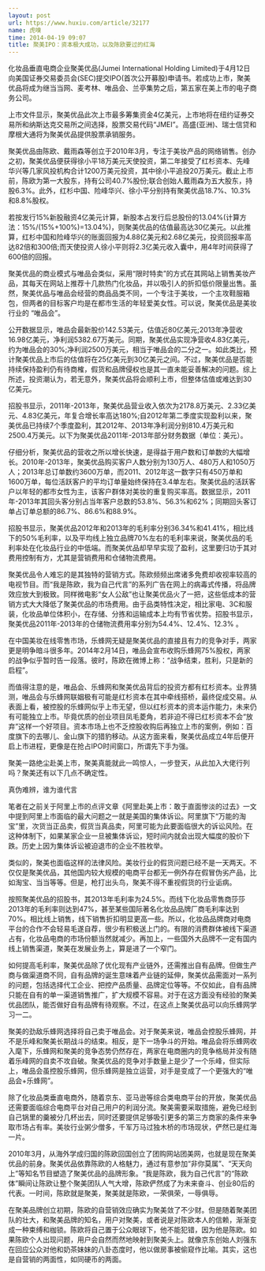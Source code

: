 ```yaml
---
layout: post
url: https://www.huxiu.com/article/32177
name: 虎嗅
time: 2014-04-19 09:07
title: 聚美IPO：资本极大成功，以及陈欧要过的红海
---
```

化妆品垂直电商企业聚美优品(Jumei International Holding Limited)于4月12日向美国证券交易委员会(SEC)提交IPO(首次公开募股)申请书。若成功上市，聚美优品将成为继当当网、麦考林、唯品会、兰亭集势之后，第五家在美上市的电子商务公司。

上市文件显示，聚美优品此次上市最多筹集资金4亿美元，上市地将在纽约证券交易所和纳斯达克交易所之间选择，股票交易代码“JMEI”。高盛(亚洲)、瑞士信贷和摩根大通将为聚美优品提供股票承销服务。

聚美优品由陈欧、戴雨森等创立于2010年3月，专注于美妆产品的网络销售。创办之初，聚美优品便获得徐小平18万美元天使投资，第二年接受了红杉资本、先峰华兴等几家风投机构合计1200万美元投资，其中徐小平追投20万美元。截止上市前，陈欧为第一大股东，持有公司40.7%股份;联合创始人戴雨森为五大股东，持股6.3%。此外，红杉中国、险峰华兴、徐小平分别持有聚美优品18.7%、10.3%和8.8%股权。

若按发行15%新股融资4亿美元计算，新股本占发行后总股份的13.04%(计算方法：15%/(15%+100%)=13.04%)，则聚美优品的估值最高达30亿美元。以此推算，红杉中国和险峰华兴的账面回报为4.88亿美元和2.68亿美元，投资回报率高达82倍和300倍;而天使投资人徐小平则将2.3亿美元收入囊中，用4年时间获得了600倍的回报。

聚美优品的商业模式与唯品会类似，采用“限时特卖”的方式在其网站上销售美妆产品，其每天在网站上推荐十几款热门化妆品，并以吸引人的折扣低价限量出售。虽然，聚美优品与唯品会经营的商品品类不同，一个专注于美妆，一个主攻鞋服箱包，但两者的目标客户均是在都市生活的年轻爱美女性。可以说，聚美优品是美妆行业的 “唯品会”。

公开数据显示，唯品会最新股价142.53美元，估值近80亿美元;2013年净营收16.98亿美元，净利润5382.67万美元。同期，聚美优品实现净营收4.83亿美元，约为唯品会的30%;净利润2500万美元，相当于唯品会的二分之一。如此类比，预计聚美优品上市后的估值将在25亿美元到30亿美元之间。不过，聚美优品是否能持续保持盈利仍有待商榷，假货和品牌侵权也是其一直未能妥善解决的问题。综上所述，投资潮认为，若无意外，聚美优品将会顺利上市，但整体估值或难达到30亿美元。

招股书显示，2011年-2013年，聚美优品营业收入依次为2178.8万美元、2.33亿美元、4.83亿美元，年复合增长率高达180%;自2012年第二季度实现盈利以来，聚美优品已持续7个季度盈利，其2012年、2013年净利润分别810.4万美元和2500.4万美元。以下为聚美优品2011年-2013年部分财务数据（单位：美元）。

仔细分析，聚美优品的营收之所以增长快速，是得益于用户数和订单数的大幅增长。2010年-2013年，聚美优品购买客户人数分别为130万人、480万人和1050万人；2013年总订单数约3600万单，而2011、2012年这一数字只有450万单和1600万单，每位活跃客户的平均订单量始终保持在3.4单左右。聚美优品的活跃客户以年轻的都市女性为主，该客户群体对美妆的重复购买率高。数据显示，2011年-2013年其回头客分别占当年客户总数的53.8%、56.3%和62%；同期回头客订单占订单总额的86.7%、86.6%和88.9%。

招股书显示，聚美优品2012年和2013年的毛利率分别36.34%和41.41%，相比线下的50%毛利率，以及平均线上独立品牌70%左右的毛利率来说，聚美优品的毛利率处在化妆品行业的中低端。而聚美优品却早早实现了盈利，这里要归功于其对费用控制有方，尤其是营销费用和仓储物流费用。

聚美优品令人难忘的是其独特的营销方式。陈欧频频出席诸多免费却收视率较高的电视节目。而“我是陈欧，我为自己代言”的系列广告在网上的病毒式传播，将品牌效应放大到极致。同样微电影“女人公敌”也让聚美优品火了一把，这些低成本的营销方式大大降低了聚美优品的市场费用。由于品类特性决定，相比家电、3C和服装，化妆品单位体积小，在存储、分拣和运输成本上均有节省优势。招股书显示，聚美优品2011年-2013年的仓储物流费用率分别为54.4%、12.4%、12.3% 。

在中国美妆在线零售市场，乐蜂网无疑是聚美优品的直接且有力的竞争对手，两家更是明争暗斗很多年。2014年2月14日，唯品会宣布收购乐蜂网75%股权，两家的战争似乎暂时告一段落。彼时，陈欧在微博上称：“战争结束，胜利，只是新的启程”。

而值得注意的是，唯品会、乐蜂网和聚美优品背后的投资方都有红杉资本。业界猜测，唯品会与乐蜂网联姻极有可能是红杉资本在其中牵线搭桥，最终促成交易。从表面上看，被控股的乐蜂网似乎上市无望，但以红杉资本的资本运作能力，未来仍有可能独立上市。毕竟优质的创业项目凤毛菱角，若非迫不得已红杉资本不会“放弃”这样一个好项目。资本市场上也不乏控股收购后再独立上市的案例，例如：百度旗下的去哪儿、金山旗下的猎豹移动。从这方面来看，聚美优品成立4年后便开启上市进程，更像是在抢占IPO时间窗口，所谓先下手为强。

聚美一路绝尘赴美上市，聚美真能就此一鸣惊人，一步登天，从此加入大佬行列吗？聚美还有以下几点不确定性。

真伪难辨，谁为谁代言

笔者在之前关于阿里上市的点评文章《阿里赴美上市：敢于直面惨淡的过去》一文中提到阿里上市面临的最大问题之一就是美国的集体诉讼。阿里旗下“万能的淘宝”里，次货当正品卖，假货当真品卖，阿里可能为此要面临很大的诉讼风险。在这种体制下，如果某家企业一旦被集体诉讼，短时间内就会出现大幅度的股价下跌。历史上因为集体诉讼被迫退市的企业不胜枚举。

类似的，聚美也面临这样的法律风险。美妆行业的假货问题已经不是一天两天。不仅仅是聚美优品，其他国内较大规模的电商平台都无一例外存在假冒伪劣产品，比如淘宝、当当等等。但是，枪打出头鸟，聚美不得不重视假货的行业诟病。

按照聚美优品的招股书，其2013年毛利率为24.5%。而线下化妆品零售商莎莎2013年的毛利率则达到47%，甚至某些国际著名化妆品品牌厂商毛利率达到70%。相比线上销售，线下销售折扣明显更高一些。所以，化妆品品牌商对电商平台的合作不会轻易毛遂自荐，很少有积极送上门的。有限的消费群体被线下渠道占有，化妆品电商的市场份额当然就减少。再加上，一些国外大品牌不一定有国内线上销售渠道，聚美在发展业务上，算是进了一个窄门。

如何提高毛利率，聚美优品除了优化现有产业链外，还需推出自有品牌。但做生产商与做渠道商不同，自有品牌的诞生意味着产业链的延伸，聚美优品需面对一系列的问题，包括选择代工企业、把控产品质量、品牌定位等等。不仅如此，自有品牌只能在自有的单一渠道销售推广，扩大规模不容易。对于在这方面没有经验的聚美优品团队，能否做好自有品牌有待观察。不过，在这点上聚美优品可以向乐蜂网学习一二。

聚美的劲敌乐蜂网选择将自己卖于唯品会。对于聚美来说，唯品会控股乐蜂网，并不是乐峰和聚美长期战斗的结束。相反，是下一场争斗的开始。唯品会将乐蜂网收入麾下，乐蜂网和聚美的竞争态势仍然存在，两家在电商圈内的竞争格局并没有随着乐峰网的自卖不攻自破。聚美优品的竞争对手数量上是少了一个乐峰，但实际上，唯品会虽控股乐蜂网，但乐蜂网是独立运营，对手是变成了一个更强大的“唯品会+乐蜂网”。

除了化妆品类垂直电商外，随着京东、亚马逊等综合类电商平台的开放，聚美优品还需要面临综合电商平台对自己用户的利润分流。聚美需要采取措施，避免已经到自己锅里的羹被分几杯出去，同时还要提供足够吸引更多的第三方商家的条件来争取市场占有率。美妆行业粥少僧多，千军万马过独木桥的市场现状，俨然已是红海一片。

2010年3月，从海外学成归国的陈欧回国创立了团购网站团美网，也就是现在聚美优品的前身。聚美优品依靠陈欧的人格魅力，通过有意参加“非你莫属”、“天天向上”等知名节目塑造了聚美优品的品牌形象。“我是陈欧，我为自己代言”的“陈欧体”瞬间让陈欧让整个聚美团队人气大增，陈欧俨然成了为未来奋斗、创业80后的代表。一时间，陈欧就是聚美，聚美就是陈欧，一荣俱荣，一辱俱辱。

在聚美品牌创立初期，陈欧的自营销效应确实为聚美敛了不少财。但是随着聚美团队的壮大，和聚美品牌的知名，用户对聚美，或者说是对陈欧本人的信赖，渐渐变成一种束缚和枷锁。陈欧将自己置于公众眼球下，他不能犯错，因为他是陈欧。如果陈欧个人出现问题，用户会自然而然地映射到聚美头上。就像京东创始人刘强东在回应公众对他和奶茶妹妹的八卦态度时，他以做房事被偷窥作比喻。其实，这也是自营销的两面性，如同硬币的两面。

